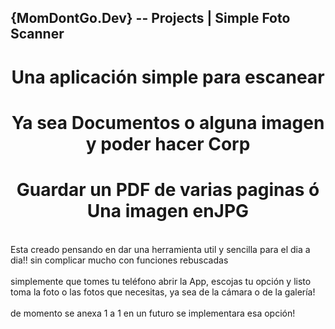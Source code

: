 <h2 aling="center"> {MomDontGo.Dev} -- Projects  | Simple Foto Scanner </h2>

<h1 align="center"> Una aplicación simple para escanear</h1>
<h1 align="center"> Ya sea Documentos o alguna imagen y poder hacer Corp</h1>
<h1 align="center"> Guardar un PDF de varias paginas ó Una imagen enJPG</h1>

<br>
	Esta creado pensando en dar una herramienta util y sencilla para el dia a dia!! sin complicar mucho con funciones rebuscadas
<br>
<br>
	simplemente que tomes tu teléfono abrir la App, escojas tu opción y listo toma la foto o las fotos que necesitas, ya sea de la cámara o de la galería!
<br>
<br>
	de momento se anexa 1 a 1 en un futuro se implementara esa opción!
<br>

